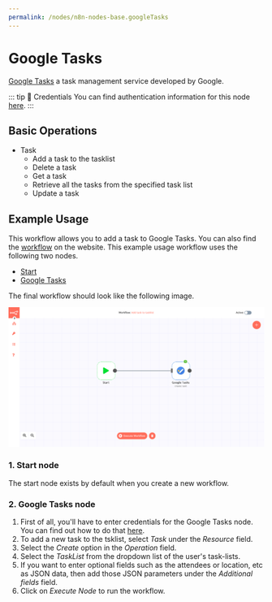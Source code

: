 ```yaml
---
permalink: /nodes/n8n-nodes-base.googleTasks
---
```


# Google Tasks

[Google Tasks](https://www.google.com/tasks/) a task management service developed by Google.

::: tip 🔑 Credentials
You can find authentication information for this node [here](../../../credentials/Google/README.md).
:::

## Basic Operations

- Task
    - Add a task to the tasklist
    - Delete a task
    - Get a task
	- Retrieve all the tasks from the specified task list
    - Update a task

## Example Usage

This workflow allows you to add a task to Google Tasks. You can also find the [workflow](https://n8n.io/workflows/428) on the website. This example usage workflow uses the following two nodes.
- [Start](../../core-nodes/Start/README.md)
- [Google Tasks]()

The final workflow should look like the following image.

![A workflow with the Google Tasks node](./workflow.png)

### 1. Start node

The start node exists by default when you create a new workflow.

### 2. Google Tasks node

1. First of all, you'll have to enter credentials for the Google Tasks node. You can find out how to do that [here](../../../credentials/Google/README.md).
2. To add a new task to the tsklist, select *Task* under the *Resource* field.
3. Select the *Create* option in the *Operation* field.
4. Select the *TaskList* from the dropdown list of the user's task-lists.
8. If you want to enter optional fields such as the attendees or location, etc as JSON data, then add those JSON parameters under the *Additional fields* field.
9. Click on *Execute Node* to run the workflow.
